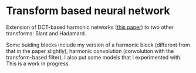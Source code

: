 # Transform based neural network
Extension of DCT-based harmonic networks ([this paper](https://www.scss.tcd.ie/Rozenn.Dahyot/pdf/Harmonic_BMVC2019.pdf)) to two other transforms: Slant and Hadamard.

Some buiding blocks include my version of a harmonic block (different from that in the paper slightly), harmonic convolution (convolution with the transform-based filter). I also put some models that I experimented with. This is a work in progress.
